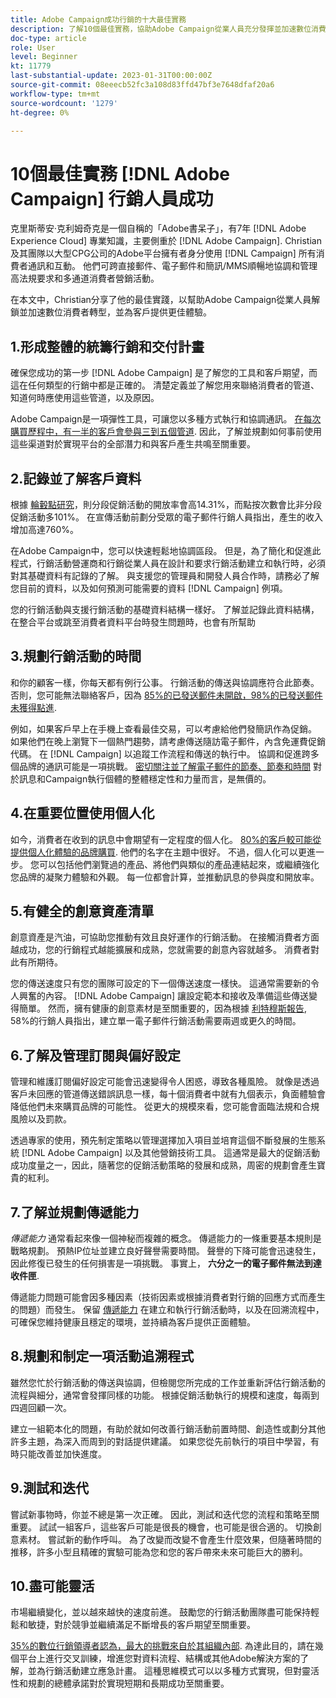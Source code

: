 ```yaml
---
title: Adobe Campaign成功行銷的十大最佳實務
description: 了解10個最佳實務，協助Adobe Campaign從業人員充分發揮並加速數位消費者轉型，並為客戶提供更佳體驗。
doc-type: article
role: User
level: Beginner
kt: 11779
last-substantial-update: 2023-01-31T00:00:00Z
source-git-commit: 08eeecb52fc3a108d83ffd47bf3e7648dfaf20a6
workflow-type: tm+mt
source-wordcount: '1279'
ht-degree: 0%

---
```



# 10個最佳實務 [!DNL Adobe Campaign] 行銷人員成功

克里斯蒂安·克利姆奇克是一個自稱的「Adobe書呆子」，有7年 [!DNL Adobe Experience Cloud] 專業知識，主要側重於 [!DNL Adobe Campaign]. Christian及其團隊以大型CPG公司的Adobe平台擁有者身分使用 [!DNL Campaign] 所有消費者通訊和互動。 他們可跨直接郵件、電子郵件和簡訊/MMS順暢地協調和管理高法規要求和多通道消費者營銷活動。

在本文中，Christian分享了他的最佳實踐，以幫助Adobe Campaign從業人員解鎖並加速數位消費者轉型，並為客戶提供更佳體驗。


## 1.形成整體的統籌行銷和交付計畫

確保您成功的第一步 [!DNL Adobe Campaign] 是了解您的工具和客戶期望，而這在任何類型的行銷中都是正確的。 清楚定義並了解您用來聯絡消費者的管道、知道何時應使用這些管道，以及原因。

Adobe Campaign是一項彈性工具，可讓您以多種方式執行和協調通訊。 [在每次購買歷程中，有一半的客戶會參與三到五個管道](https://www.mckinsey.com/capabilities/operations/our-insights/redefine-the-omnichannel-approach-focus-on-what-truly-matters). 因此，了解並規劃如何事前使用這些渠道對於實現平台的全部潛力和與客戶產生共鳴至關重要。

## 2.記錄並了解客戶資料

根據 [輪轂點研究](https://www.linkedin.com/pulse/customer-segmentation-effective-b2b-business-industry-sabreen)，則分段促銷活動的開放率會高14.31%，而點按次數會比非分段促銷活動多101%。 在宣傳活動前劃分受眾的電子郵件行銷人員指出，產生的收入增加高達760%。

在Adobe Campaign中，您可以快速輕鬆地協調區段。 但是，為了簡化和促進此程式，行銷活動營運商和行銷從業人員在設計和要求行銷活動建立和執行時，必須對其基礎資料有記錄的了解。 與支援您的管理員和開發人員合作時，請務必了解您目前的資料，以及如何預測可能需要的資料 [!DNL Campaign] 例項。

您的行銷活動與支援行銷活動的基礎資料結構一樣好。 了解並記錄此資料結構，在整合平台或跳至消費者資料平台時發生問題時，也會有所幫助

## 3.規劃行銷活動的時間

和你的顧客一樣，你每天都有例行公事。 行銷活動的傳送與協調應符合此節奏。 否則，您可能無法聯絡客戶，因為 [85%的已發送郵件未開啟，98%的已發送郵件未獲得點進](https://www.validity.com/resource-center/state-of-email-2021/).

例如，如果客戶早上在手機上查看最佳交易，可以考慮給他們發簡訊作為促銷。 如果他們在晚上瀏覽下一個熱門趨勢，請考慮傳送隨訪電子郵件，內含免運費促銷代碼。 在 [!DNL Campaign] 以追蹤工作流程和傳送的執行中。 協調和促進跨多個品牌的通訊可能是一項挑戰。 [密切關注並了解電子郵件的節奏、節奏和時間](https://experienceleaguecommunities.adobe.com/t5/adobe-campaign-classic-blogs/predictive-send-time-optimization-with-adobe-campaign/ba-p/561554) 對於訊息和Campaign執行個體的整體穩定性和力量而言，是無價的。

## 4.在重要位置使用個人化

如今，消費者在收到的訊息中會期望有一定程度的個人化。 [80%的客戶較可能從提供個人化體驗的品牌購買](https://us.epsilon.com/power-of-me). 他們的名字在主題中很好。 不過，個人化可以更進一步。 您可以包括他們瀏覽過的產品、將他們與類似的產品連結起來，或繼續強化您品牌的凝聚力體驗和外觀。 每一位都會計算，並推動訊息的參與度和開放率。

## 5.有健全的創意資產清單

創意資產是汽油，可協助您推動有效且良好運作的行銷活動。 在接觸消費者方面越成功，您的行銷程式越能擴展和成熟，您就需要的創意內容就越多。 消費者對此有所期待。

您的傳送速度只有您的團隊可設定的下一個傳送速度一樣快。 這通常需要新的令人興奮的內容。 [!DNL Adobe Campaign] 讓設定範本和接收及準備這些傳送變得簡單。 然而，擁有健康的創意素材是至關重要的，因為根據 [利特穆斯報告](https://www.litmus.com/resources/state-of-email/), 58%的行銷人員指出，建立單一電子郵件行銷活動需要兩週或更久的時間。

## 6.了解及管理訂閱與偏好設定

管理和維護訂閱偏好設定可能會迅速變得令人困惑，導致各種風險。 就像是透過客戶未回應的管道傳送錯誤訊息一樣，每十個消費者中就有九個表示，負面體驗會降低他們未來購買品牌的可能性。 從更大的規模來看，您可能會面臨法規和合規風險以及罰款。

透過專家的使用，預先制定策略以管理選擇加入項目並培育這個不斷發展的生態系統 [!DNL Adobe Campaign] 以及其他營銷技術工具。 這通常是最大的促銷活動成功度量之一，因此，隨著您的促銷活動策略的發展和成熟，周密的規劃會產生寶貴的紅利。

## 7.了解並規劃傳遞能力

_傳遞能力_ 通常看起來像一個神秘而複雜的概念。 傳遞能力的一條重要基本規則是戰略規劃。 預熱IP位址並建立良好聲譽需要時間。 聲譽的下降可能會迅速發生，因此修復已發生的任何損害是一項挑戰。 事實上， **六分之一的電子郵件無法到達收件匣**.

傳遞能力問題可能會因多種因素（技術因素或根據消費者對行銷的回應方式而產生的問題）而發生。 保留 [傳遞能力](https://business.adobe.com/products/campaign/email-deliverability.html) 在建立和執行行銷活動時，以及在回溯流程中，可確保您維持健康且穩定的環境，並持續為客戶提供正面體驗。

## 8.規劃和制定一項活動追溯程式

雖然您忙於行銷活動的傳送與協調，但檢閱您所完成的工作並重新評估行銷活動的流程與細分，通常會發揮同樣的功能。 根據促銷活動執行的規模和速度，每兩到四週回顧一次。

建立一組範本化的問題，有助於就如何改善行銷活動前置時間、創造性或劃分其他許多主題，為深入而周到的對話提供建議。 如果您從先前執行的項目中學習，有時只能改善並加快進度。

## 9.測試和迭代

嘗試新事物時，你並不總是第一次正確。 因此，測試和迭代您的流程和策略至關重要。 試試一組客戶，這些客戶可能是很長的機會，也可能是很合適的。 切換創意素材。 嘗試新的動作呼叫。 為了改變而改變不會產生什麼效果，但隨著時間的推移，許多小型且精確的實驗可能為您和您的客戶帶來未來可能巨大的勝利。

## 10.盡可能靈活

市場繼續變化，並以越來越快的速度前進。 鼓勵您的行銷活動團隊盡可能保持輕鬆和敏捷，對於競爭並繼續滿足不斷增長的客戶期望至關重要。

[35%的數位行銷領導者認為，最大的挑戰來自於其組織內部](https://www.gartner.com/en/newsroom/press-releases/gartner-says-35--of-digital-marketing-leaders-believe-the-bigges). 為達此目的，請在幾個平台上進行交叉訓練，增進您對資料流程、結構或其他Adobe解決方案的了解，並為行銷活動建立應急計畫。 這種思維模式可以以多種方式實現，但對靈活性和規劃的總體承諾對於實現短期和長期成功至關重要。
